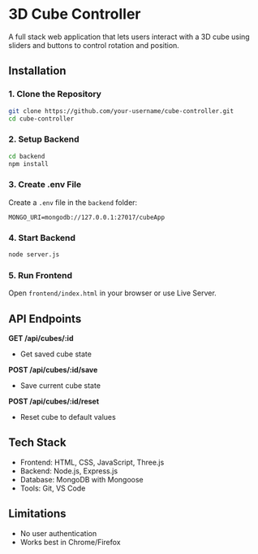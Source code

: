 # 3D Cube Controller

A full stack web application that lets users interact with a 3D cube using sliders and buttons to control rotation and position.

## Installation

### 1. Clone the Repository
```bash
git clone https://github.com/your-username/cube-controller.git
cd cube-controller
```

### 2. Setup Backend
```bash
cd backend
npm install
```

### 3. Create .env File
Create a `.env` file in the `backend` folder:
```
MONGO_URI=mongodb://127.0.0.1:27017/cubeApp
```

### 4. Start Backend
```bash
node server.js
```

### 5. Run Frontend
Open `frontend/index.html` in your browser or use Live Server.

## API Endpoints

**GET /api/cubes/:id**
- Get saved cube state

**POST /api/cubes/:id/save**
- Save current cube state

**POST /api/cubes/:id/reset**
- Reset cube to default values

## Tech Stack

- Frontend: HTML, CSS, JavaScript, Three.js
- Backend: Node.js, Express.js
- Database: MongoDB with Mongoose
- Tools: Git, VS Code

## Limitations

- No user authentication
- Works best in Chrome/Firefox